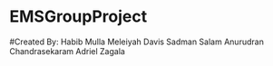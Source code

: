 # EMSGroupProject
#Created By:
Habib Mulla
Meleiyah Davis
Sadman Salam
Anurudran Chandrasekaram
Adriel Zagala

